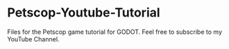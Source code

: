 # Petscop-Youtube-Tutorial
Files for the Petscop game tutorial for GODOT.
Feel free to subscribe to my YouTube Channel.
